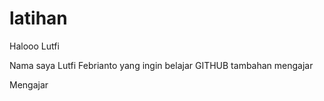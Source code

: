 # latihan
Halooo Lutfi

Nama saya Lutfi Febrianto yang ingin belajar GITHUB
tambahan mengajar

Mengajar
